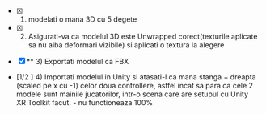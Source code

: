 - [X]  1) modelati o mana 3D cu 5 degete

- [X]  2) Asigurati-va ca modelul 3D este Unwrapped corect(texturile aplicate sa nu aiba deformari vizibile) si aplicati o textura la alegere

- [X] ** 3) Exportati modelul ca FBX

- [1/2 ] 4) Importati modelul in Unity si atasati-l ca mana stanga + dreapta (scaled pe x cu -1) celor doua controllere, astfel incat sa para ca cele 2 modele sunt mainile jucatorilor, intr-o scena care are setupul cu Unity XR Toolkit facut. - nu functioneaza 100%
        
